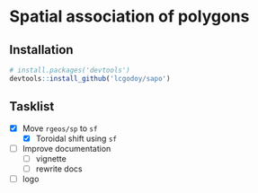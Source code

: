 # Spatial association of polygons

## Installation 

```r
# install.packages('devtools')
devtools::install_github('lcgodoy/sapo')
```

## Tasklist

- [x] Move `rgeos/sp` to `sf`
  - [x] Toroidal shift using `sf`
- [ ] Improve documentation
  - [ ] vignette
  - [ ] rewrite docs
- [ ] logo
